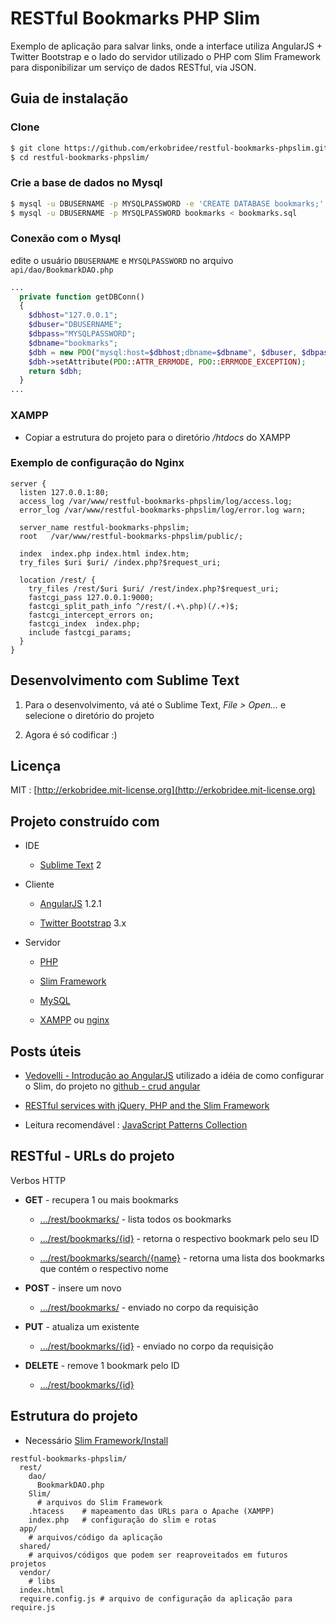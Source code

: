 # RESTful Bookmarks PHP Slim

Exemplo de aplicação para salvar links, onde a interface utiliza AngularJS + Twitter Bootstrap e o lado do servidor utilizado o PHP com Slim Framework para disponibilizar um serviço de dados RESTful, via JSON.


## Guia de instalação

### Clone

```bash
$ git clone https://github.com/erkobridee/restful-bookmarks-phpslim.git
$ cd restful-bookmarks-phpslim/
```

### Crie a base de dados no Mysql

```bash
$ mysql -u DBUSERNAME -p MYSQLPASSWORD -e 'CREATE DATABASE bookmarks;'
$ mysql -u DBUSERNAME -p MYSQLPASSWORD bookmarks < bookmarks.sql
```

### Conexão com o Mysql

edite o usuário `DBUSERNAME` e `MYSQLPASSWORD` no arquivo `api/dao/BookmarkDAO.php`

```php
...
  private function getDBConn()
  {
    $dbhost="127.0.0.1";
    $dbuser="DBUSERNAME";
    $dbpass="MYSQLPASSWORD";
    $dbname="bookmarks";
    $dbh = new PDO("mysql:host=$dbhost;dbname=$dbname", $dbuser, $dbpass);
    $dbh->setAttribute(PDO::ATTR_ERRMODE, PDO::ERRMODE_EXCEPTION);
    return $dbh;
  }
...
```

### XAMPP

* Copiar a estrutura do projeto para o diretório */htdocs* do XAMPP


### Exemplo de configuração do Nginx

```nginx
server {
  listen 127.0.0.1:80;
  access_log /var/www/restful-bookmarks-phpslim/log/access.log;
  error_log /var/www/restful-bookmarks-phpslim/log/error.log warn;

  server_name restful-bookmarks-phpslim;
  root   /var/www/restful-bookmarks-phpslim/public/;

  index  index.php index.html index.htm;
  try_files $uri $uri/ /index.php?$request_uri;

  location /rest/ {
    try_files /rest/$uri $uri/ /rest/index.php?$request_uri;
    fastcgi_pass 127.0.0.1:9000;
    fastcgi_split_path_info ^/rest/(.+\.php)(/.+)$;
    fastcgi_intercept_errors on;
    fastcgi_index  index.php;
    include fastcgi_params;
  }
}
```

## Desenvolvimento com Sublime Text

1. Para o desenvolvimento, vá até o Sublime Text, *File > Open...* e selecione o diretório do projeto

2. Agora é só codificar :)


## Licença

MIT : [http://erkobridee.mit-license.org](http://erkobridee.mit-license.org)


## Projeto construído com

* IDE

  * [Sublime Text](http://www.sublimetext.com/) 2

* Cliente

  * [AngularJS](http://angularjs.org/) 1.2.1

  * [Twitter Bootstrap](http://getbootstrap.com/) 3.x

* Servidor

  * [PHP](http://php.net/)

  * [Slim Framework](http://www.slimframework.com/) 

  * [MySQL](http://www.mysql.com/)

  * [XAMPP](http://www.apachefriends.org/pt_br/xampp.html) ou [nginx](http://nginx.org/)


## Posts úteis

* [Vedovelli - Introdução ao AngularJS](http://blog.vedovelli.com.br/?p=1946) utilizado a idéia de como configurar o Slim, do projeto no [github - crud angular](https://github.com/vedovelli/crud-angular/)

* [RESTful services with jQuery, PHP and the Slim Framework](http://coenraets.org/blog/2011/12/restful-services-with-jquery-php-and-the-slim-framework/)

* Leitura recomendável : [JavaScript Patterns Collection](http://shichuan.github.com/javascript-patterns/)


## RESTful - URLs do projeto

Verbos HTTP

* **GET** - recupera 1 ou mais bookmarks

  * [.../rest/bookmarks/]() - lista todos os bookmarks

  * [.../rest/bookmarks/{id}]() - retorna o respectivo bookmark pelo seu ID

  * [.../rest/bookmarks/search/{name}]() - retorna uma lista dos bookmarks que contém o respectivo nome

* **POST** - insere um novo

  * [.../rest/bookmarks/]() - enviado no corpo da requisição

* **PUT** - atualiza um existente

  * [.../rest/bookmarks/{id}]() - enviado no corpo da requisição

* **DELETE** - remove 1 bookmark pelo ID

  * [.../rest/bookmarks/{id}]() 


## Estrutura do projeto

* Necessário [Slim Framework/Install](http://www.slimframework.com/install)

```
restful-bookmarks-phpslim/
  rest/
    dao/
      BookmarkDAO.php
    Slim/
      # arquivos do Slim Framework
    .htacess    # mapeamento das URLs para o Apache (XAMPP)
    index.php   # configuração do slim e rotas
  app/
    # arquivos/código da aplicação
  shared/
    # arquivos/códigos que podem ser reaproveitados em futuros projetos
  vendor/
    # libs
  index.html
  require.config.js # arquivo de configuração da aplicação para require.js
```
